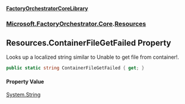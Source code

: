 #### [FactoryOrchestratorCoreLibrary](./FactoryOrchestratorCoreLibrary.md 'FactoryOrchestratorCoreLibrary')
### [Microsoft.FactoryOrchestrator.Core](./Microsoft-FactoryOrchestrator-Core.md 'Microsoft.FactoryOrchestrator.Core').[Resources](./Microsoft-FactoryOrchestrator-Core-Resources.md 'Microsoft.FactoryOrchestrator.Core.Resources')
## Resources.ContainerFileGetFailed Property
Looks up a localized string similar to Unable to get file from container!.  
```csharp
public static string ContainerFileGetFailed { get; }
```
#### Property Value
[System.String](https://docs.microsoft.com/en-us/dotnet/api/System.String 'System.String')  
